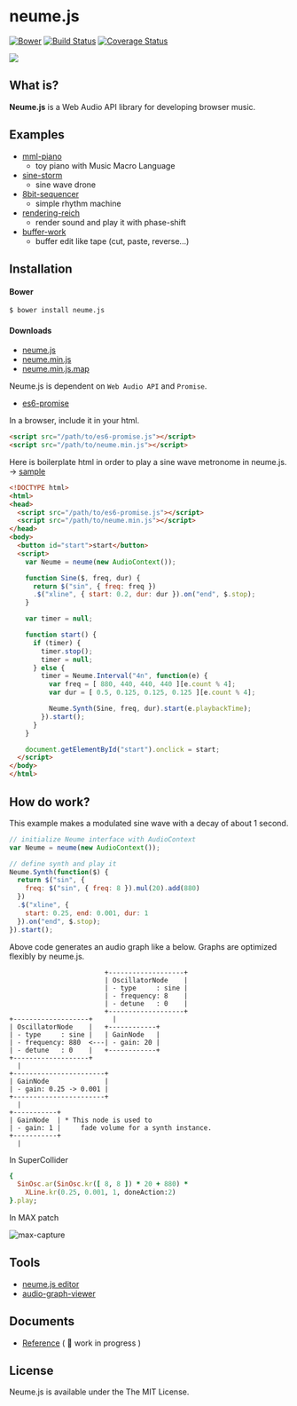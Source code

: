 # neume.js
[![Bower](https://img.shields.io/bower/v/neume.js.svg?style=flat)](https://github.com/mohayonao/neume.js)
[![Build Status](http://img.shields.io/travis/mohayonao/neume.js.svg?style=flat)](https://travis-ci.org/mohayonao/neume.js)
[![Coverage Status](http://img.shields.io/coveralls/mohayonao/neume.js.svg?style=flat)](https://coveralls.io/r/mohayonao/neume.js?branch=master)

![](http://upload.wikimedia.org/wikipedia/commons/a/ab/Gregorian_chant.gif)

## What is?
**Neume.js** is a Web Audio API library for developing browser music.

## Examples

  - [mml-piano](http://mohayonao.github.io/neume.js/examples/mml-piano.html)
    - toy piano with Music Macro Language
  - [sine-storm](http://mohayonao.github.io/neume.js/examples/sine-storm.html)
    - sine wave drone
  - [8bit-sequencer](http://mohayonao.github.io/neume.js/examples/8bit-sequencer.html)
    - simple rhythm machine
  - [rendering-reich](http://mohayonao.github.io/neume.js/examples/rendering-reich.html)
    - render sound and play it with phase-shift
  - [buffer-work](http://mohayonao.github.io/neume.js/examples/buffer-work.html)
    - buffer edit like tape (cut, paste, reverse...)

## Installation

#### Bower

```sh
$ bower install neume.js
```

#### Downloads

  - [neume.js](http://mohayonao.github.io/neume.js/build/neume.js)
  - [neume.min.js](http://mohayonao.github.io/neume.js/build/neume.min.js)
  - [neume.min.js.map](http://mohayonao.github.io/neume.js/build/neume.min.js.map)

Neume.js is dependent on `Web Audio API` and `Promise`.

  - [es6-promise](https://github.com/jakearchibald/es6-promise)

In a browser, include it in your html.

```html
<script src="/path/to/es6-promise.js"></script>
<script src="/path/to/neume.min.js"></script>
```

Here is boilerplate html in order to play a sine wave metronome in neume.js. ->  [sample](http://mohayonao.github.io/neume.js/examples/metronome.html)

```html
<!DOCTYPE html>
<html>
<head>
  <script src="/path/to/es6-promise.js"></script>
  <script src="/path/to/neume.min.js"></script>
</head>
<body>
  <button id="start">start</button>
  <script>
    var Neume = neume(new AudioContext());

    function Sine($, freq, dur) {
      return $("sin", { freq: freq })
      .$("xline", { start: 0.2, dur: dur }).on("end", $.stop);
    }

    var timer = null;

    function start() {
      if (timer) {
        timer.stop();
        timer = null;
      } else {
        timer = Neume.Interval("4n", function(e) {
          var freq = [ 880, 440, 440, 440 ][e.count % 4];
          var dur = [ 0.5, 0.125, 0.125, 0.125 ][e.count % 4];

          Neume.Synth(Sine, freq, dur).start(e.playbackTime);
        }).start();
      }
    }

    document.getElementById("start").onclick = start;
  </script>
</body>
</html>
```

## How do work?

This example makes a modulated sine wave with a decay of about 1 second.

```javascript
// initialize Neume interface with AudioContext
var Neume = neume(new AudioContext());

// define synth and play it
Neume.Synth(function($) {
  return $("sin", {
    freq: $("sin", { freq: 8 }).mul(20).add(880)
  })
  .$("xline", {
    start: 0.25, end: 0.001, dur: 1
  }).on("end", $.stop);
}).start();
```

Above code generates an audio graph like a below. Graphs are optimized flexibly by neume.js.

```
                        +-------------------+
                        | OscillatorNode    |
                        | - type     : sine |
                        | - frequency: 8    |
                        | - detune   : 0    |
                        +-------------------+
+-------------------+     |
| OscillatorNode    |   +------------+
| - type     : sine |   | GainNode   |
| - frequency: 880  <---| - gain: 20 |
| - detune   : 0    |   +------------+
+-------------------+
  |
+-----------------------+
| GainNode              |
| - gain: 0.25 -> 0.001 |
+-----------------------+
  |
+-----------+
| GainNode  | * This node is used to
| - gain: 1 |     fade volume for a synth instance.
+-----------+
  |
```

In SuperCollider

```ruby
{
  SinOsc.ar(SinOsc.kr([ 8, 8 ]) * 20 + 880) *
    XLine.kr(0.25, 0.001, 1, doneAction:2)
}.play;
```

In MAX patch

![max-capture](http://otononaru.appspot.com/cdn/neume/capture-max.png)

## Tools

  - [neume.js editor](http://mohayonao.github.io/neume.js/examples/editor/)
  - [audio-graph-viewer](http://mohayonao.github.io/neume.js/examples/audio-graph-viewer/)

## Documents

  - [Reference](https://github.com/mohayonao/neume.js/wiki) ( :construction_worker: work in progress )

## License

Neume.js is available under the The MIT License.
